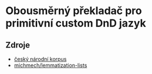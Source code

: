 # Obousměrný překladač pro primitivní custom DnD jazyk

## Zdroje

* [český národní korpus](https://wiki.korpus.cz/doku.php/cnk:syn2015)
* [michmech/lemmatization-lists](https://github.com/michmech/lemmatization-lists)
